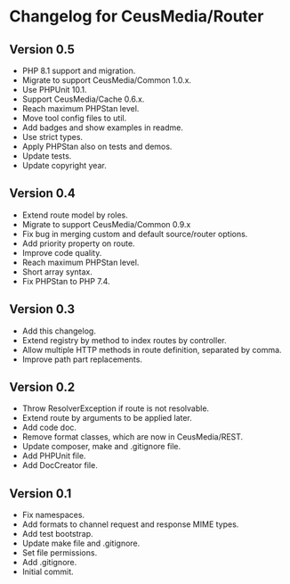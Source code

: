 # Changelog for CeusMedia/Router

## Version 0.5
- PHP 8.1 support and migration.
- Migrate to support CeusMedia/Common 1.0.x.
- Use PHPUnit 10.1.
- Support CeusMedia/Cache 0.6.x.
- Reach maximum PHPStan level.
- Move tool config files to util.
- Add badges and show examples in readme.
- Use strict types.
- Apply PHPStan also on tests and demos.
- Update tests.
- Update copyright year.


## Version 0.4
- Extend route model by roles.
- Migrate to support CeusMedia/Common 0.9.x
- Fix bug in merging custom and default source/router options.
- Add priority property on route.
- Improve code quality.
- Reach maximum PHPStan level.
- Short array syntax.
- Fix PHPStan to PHP 7.4.

## Version 0.3
- Add this changelog.
- Extend registry by method to index routes by controller.
- Allow multiple HTTP methods in route definition, separated by comma.
- Improve path part replacements.

## Version 0.2
- Throw ResolverException if route is not resolvable.
- Extend route by arguments to be applied later.
- Add code doc.
- Remove format classes, which are now in CeusMedia/REST.
- Update composer, make and .gitignore file.
- Add PHPUnit file.
- Add DocCreator file.

## Version 0.1
- Fix namespaces.
- Add formats to channel request and response MIME types.
- Add test bootstrap.
- Update make file and .gitignore.
- Set file permissions.
- Add .gitignore.
- Initial commit.
